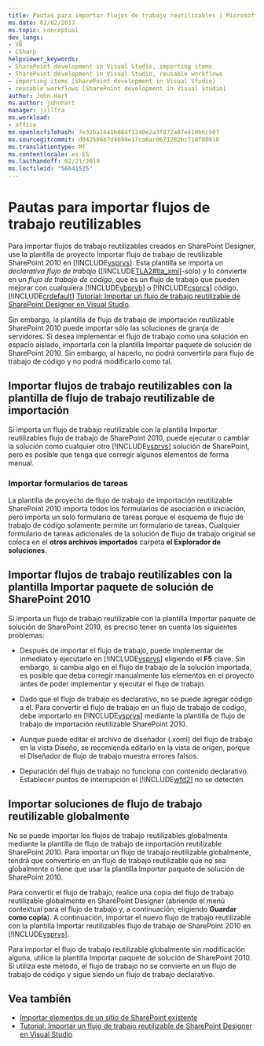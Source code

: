 ```yaml
---
title: Pautas para importar flujos de trabajo reutilizables | Microsoft Docs
ms.date: 02/02/2017
ms.topic: conceptual
dev_langs:
- VB
- CSharp
helpviewer_keywords:
- SharePoint development in Visual Studio, importing items
- SharePoint development in Visual Studio, reusable workflows
- importing items [SharePoint development in Visual Studio]
- reusable workflows [SharePoint development in Visual Studio]
author: John-Hart
ms.author: johnhart
manager: jillfra
ms.workload:
- office
ms.openlocfilehash: 7e32ba1641b084f1240e2a3f872a07e410b6c507
ms.sourcegitcommit: d0425b6b7d4b99e17ca6ac0671282bc718f80910
ms.translationtype: MT
ms.contentlocale: es-ES
ms.lasthandoff: 02/21/2019
ms.locfileid: "56641525"
---
```

# <a name="guidelines-for-importing-reusable-workflows"></a>Pautas para importar flujos de trabajo reutilizables
  Para importar flujos de trabajo reutilizables creados en SharePoint Designer, use la plantilla de proyecto Importar flujo de trabajo de reutilizable SharePoint 2010 en [!INCLUDE[vsprvs](../sharepoint/includes/vsprvs-md.md)]. Esta plantilla se importa un *declarativa* *flujo de trabajo* ([!INCLUDE[TLA2#tla_xml](../sharepoint/includes/tla2sharptla-xml-md.md)]-solo) y lo convierte en un *flujo de trabajo de código*, que es un flujo de trabajo que pueden mejorar con cualquiera [!INCLUDE[vbprvb](../sharepoint/includes/vbprvb-md.md)] o [!INCLUDE[csprcs](../sharepoint/includes/csprcs-md.md)] código. [!INCLUDE[crdefault](../sharepoint/includes/crdefault-md.md)] [Tutorial: Importar un flujo de trabajo reutilizable de SharePoint Designer en Visual Studio](../sharepoint/walkthrough-import-a-sharepoint-designer-reusable-workflow-into-visual-studio.md).

 Sin embargo, la plantilla de flujo de trabajo de importación reutilizable SharePoint 2010 puede importar sólo las soluciones de granja de servidores. Si desea implementar el flujo de trabajo como una solución en espacio aislado, importarla con la plantilla Importar paquete de solución de SharePoint 2010. Sin embargo, al hacerlo, no podrá convertirla para flujo de trabajo de código y no podrá modificarlo como tal.

## <a name="import-reusable-workflows-by-using-the-import-reusable-workflow-template"></a>Importar flujos de trabajo reutilizables con la plantilla de flujo de trabajo reutilizable de importación
 Si importa un flujo de trabajo reutilizable con la plantilla Importar reutilizables flujo de trabajo de SharePoint 2010, puede ejecutar o cambiar la solución como cualquier otro [!INCLUDE[vsprvs](../sharepoint/includes/vsprvs-md.md)] solución de SharePoint, pero es posible que tenga que corregir algunos elementos de forma manual.

### <a name="import-task-forms"></a>Importar formularios de tareas
 La plantilla de proyecto de flujo de trabajo de importación reutilizable SharePoint 2010 importa todos los formularios de asociación e iniciación, pero importa un solo formulario de tareas porque el esquema de flujo de trabajo de código solamente permite un formulario de tareas. Cualquier formulario de tareas adicionales de la solución de flujo de trabajo original se coloca en el **otros archivos importados** carpeta **el Explorador de soluciones**.

## <a name="import-reusable-workflows-by-using-the-import-sharepoint-2010-solution-package-template"></a>Importar flujos de trabajo reutilizables con la plantilla Importar paquete de solución de SharePoint 2010
 Si importa un flujo de trabajo reutilizable con la plantilla Importar paquete de solución de SharePoint 2010, es preciso tener en cuenta los siguientes problemas:

-   Después de importar el flujo de trabajo, puede implementar de inmediato y ejecutarlo en [!INCLUDE[vsprvs](../sharepoint/includes/vsprvs-md.md)] eligiendo el **F5** clave. Sin embargo, si cambia algo en el flujo de trabajo de la solución importada, es posible que deba corregir manualmente los elementos en el proyecto antes de poder implementar y ejecutar el flujo de trabajo.

-   Dado que el flujo de trabajo es declarativo, no se puede agregar código a él. Para convertir el flujo de trabajo en un flujo de trabajo de código, debe importarlo en [!INCLUDE[vsprvs](../sharepoint/includes/vsprvs-md.md)] mediante la plantilla de flujo de trabajo de importación reutilizable SharePoint 2010.

-   Aunque puede editar el archivo de diseñador (.xoml) del flujo de trabajo en la vista Diseño, se recomienda editarlo en la vista de origen, porque el Diseñador de flujo de trabajo muestra errores falsos.

-   Depuración del flujo de trabajo no funciona con contenido declarativo. Establecer puntos de interrupción el [!INCLUDE[wfd2](../sharepoint/includes/wfd2-md.md)] no se detecten.

## <a name="import-globally-reusable-workflow-solutions"></a>Importar soluciones de flujo de trabajo reutilizable globalmente
 No se puede importar los flujos de trabajo reutilizables globalmente mediante la plantilla de flujo de trabajo de importación reutilizable SharePoint 2010. Para importar un flujo de trabajo reutilizable globalmente, tendrá que convertirlo en un flujo de trabajo reutilizable que no sea globalmente o tiene que usar la plantilla Importar paquete de solución de SharePoint 2010.

 Para convertir el flujo de trabajo, realice una copia del flujo de trabajo reutilizable globalmente en SharePoint Designer (abriendo el menú contextual para el flujo de trabajo y, a continuación, eligiendo **Guardar como copia**). A continuación, importar el nuevo flujo de trabajo reutilizable con la plantilla Importar reutilizables flujo de trabajo de SharePoint 2010 en [!INCLUDE[vsprvs](../sharepoint/includes/vsprvs-md.md)].

 Para importar el flujo de trabajo reutilizable globalmente sin modificación alguna, utilice la plantilla Importar paquete de solución de SharePoint 2010. Si utiliza este método, el flujo de trabajo no se convierte en un flujo de trabajo de código y sigue siendo un flujo de trabajo declarativo.

## <a name="see-also"></a>Vea también
- [Importar elementos de un sitio de SharePoint existente](../sharepoint/importing-items-from-an-existing-sharepoint-site.md)
- [Tutorial: Importar un flujo de trabajo reutilizable de SharePoint Designer en Visual Studio](../sharepoint/walkthrough-import-a-sharepoint-designer-reusable-workflow-into-visual-studio.md)
